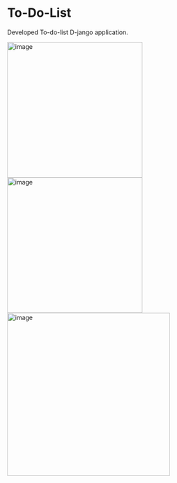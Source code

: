 # To-Do-List

Developed To-do-list D-jango application.

<img width="310" alt="image" src="https://github.com/VennamVenkataSivaNagaSaiMohan/To-Do-List/assets/76605638/c481842c-ba82-41c8-aa36-056201b2efcd">
<img width="310" alt="image" src="https://github.com/VennamVenkataSivaNagaSaiMohan/To-Do-List/assets/76605638/c3c29a3c-2bfb-42ef-b911-b96d21be006b">
<img width="373" alt="image" src="https://github.com/VennamVenkataSivaNagaSaiMohan/To-Do-List/assets/76605638/0e139b96-4269-4e32-ba71-4bd23ff57ea3">